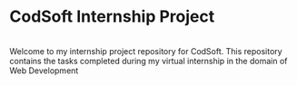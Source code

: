# CodSoft Internship Project
<br>
Welcome to my internship project repository for CodSoft.
This repository contains the tasks completed during my virtual internship in the domain of Web Development